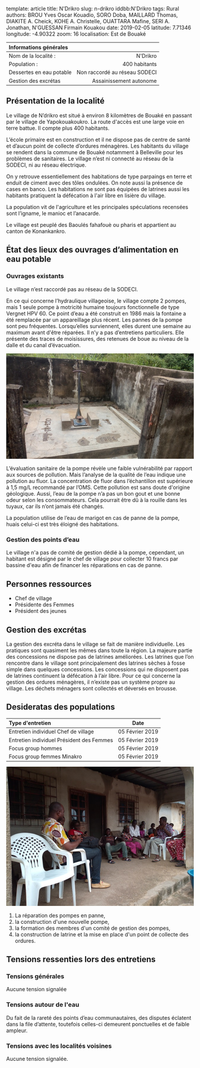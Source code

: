 template: article
title: N'Drikro
slug: n-drikro
iddbb:N'Drikro
tags: Rural
authors: BROU Yves Oscar Kouadio, SORO Doba, MAILLARD Thomas, DIAKITE A. Cheick, KOHE A. Christelle, OUATTARA Mafine, SERI A. Jonathan, N'GUESSAN Firmain Kouakou
date: 2019-02-05
latitude:  7.71346
longitude: -4.90322
zoom: 16
localisation: Est de Bouaké




|Informations générales||
|:--|--:|
| Nom de la localité : | N'Drikro | 
| Population : | 400 habitants | 
| Dessertes en eau potable | Non raccordé au réseau SODECI | 
| Gestion des excrétas | Assainissement autonome |


## Présentation de la localité
Le village de N’drikro est situé à environ 8 kilomètres de Bouaké en passant par le village de Yapokouakoukro. La route d'accès est une large voie en terre battue.  Il compte plus 400 habitants. 


L’école primaire est en construction et il ne dispose pas de centre de santé et d’aucun point de collecte d’ordures ménagères. Les habitants du village se rendent dans la commune de Bouaké notamment à Belleville pour les problèmes de sanitaires. Le village n’est ni connecté au réseau de la SODECI, ni au réseau électrique.


On y retrouve essentiellement des habitations de type  parpaings en terre  et enduit de ciment avec des tôles ondulées. On note aussi la présence de cases en banco. Les habitations ne sont pas équipées de latrines aussi les habitants pratiquent la défécation à l'air libre en lisière du village.


La population vit de l'agriculture et les principales spéculations recensées sont l’igname, le manioc et l’anacarde.


Le village est peuplé des Baoulés fahafouè ou pharis et appartient au canton de Konankankro. 


## État des lieux des ouvrages d’alimentation en eau potable

### Ouvrages existants
Le village n’est raccordé pas au réseau de la SODECI.


En ce qui concerne l’hydraulique villageoise, le village compte 2 pompes, mais 1 seule pompe à motricité humaine toujours fonctionnelle de type Vergnet HPV 60.  Ce point d’eau a été construit en 1986 mais la fontaine a été remplacée par un appareillage plus récent. Les pannes de la pompe sont peu fréquentes. Lorsqu’elles surviennent, elles durent une semaine au maximum avant d'être réparées. Il n’y a pas d’entretiens particuliers. Elle présente des traces de moisissures, des retenues de boue au niveau de la dalle et du canal d’évacuation.


 ![PMH](images/ndrikro1.jpg "PMH")

L’évaluation sanitaire de la pompe révèle une faible vulnérabilité par rapport aux sources de pollution. Mais l’analyse de la qualité de l’eau indique une pollution au fluor. La concentration de fluor dans l’échantillon est supérieure à 1,5 mg/L recommandé par l’OMS. Cette pollution est sans doute d'origine géologique. Aussi, l’eau de la pompe n’a pas un bon gout et une bonne odeur selon les consommateurs. Cela pourrait être dû à la rouille dans les tuyaux, car ils n’ont jamais été changés.


La population utilise de l’eau de marigot en cas de panne de la pompe, huais celui-ci est très éloigné des habitations.


### Gestion des points d’eau


Le village n'a pas de comité de gestion dédié à la pompe, cependant, un habitant est désigné par le chef de village pour collecter 10 francs par bassine d'eau afin de financer les réparations en cas de panne.

## Personnes ressources


* Chef de village 
* Présidente des Femmes                                
* Président des jeunes


## Gestion des excrétas
La gestion des excréta dans le village se fait de manière individuelle. Les pratiques sont quasiment les mêmes dans toute la région. La majeure partie des concessions ne dispose pas de latrines améliorées. Les latrines que l’on rencontre dans le village sont principalement des latrines sèches à fosse simple dans quelques concessions. Les concessions qui ne disposent pas de latrines continuent la défécation à l’air libre. Pour ce qui concerne la gestion des ordures ménagères, il n’existe pas un système propre au village. Les déchets ménagers sont collectés et déversés en brousse. 


## Desideratas des populations
| Type d'entretien | Date | 
| :-- | :--: | 
| Entretien individuel Chef de village |05 Février 2019| 
| Entretien individuel Président des Femmes|05 Février 2019|  
| Focus group hommes |05 Février 2019| 
| Focus group femmes Minakro|05 Février 2019| 


![Entretiens avec les notables](images/ndrikro2.jpg "Entretiens avec les notables")


1. La réparation des pompes en panne,
2. la construction d'une nouvelle pompe,
3. la formation des membres d'un comité de gestion des pompes,
4. la construction de latrine et la mise en place d'un point de collecte des ordures.


## Tensions ressenties lors des entretiens

### Tensions générales
Aucune tension signalée

### Tensions autour de l'eau
Du fait de la rareté des points d’eau communautaires, des disputes éclatent dans la file d’attente, toutefois celles-ci demeurent ponctuelles et de faible ampleur.

### Tensions avec les localités voisines
Aucune tension signalée.
